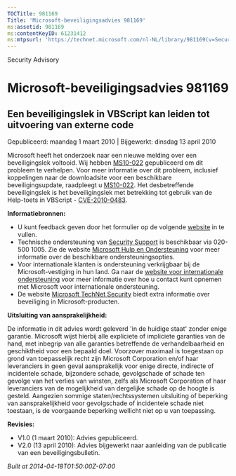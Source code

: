 ```yaml
---
TOCTitle: 981169
Title: 'Microsoft-beveiligingsadvies 981169'
ms:assetid: 981169
ms:contentKeyID: 61231412
ms:mtpsurl: 'https://technet.microsoft.com/nl-NL/library/981169(v=Security.10)'
---
```


Security Advisory

Microsoft-beveiligingsadvies 981169
===================================

Een beveiligingslek in VBScript kan leiden tot uitvoering van externe code
--------------------------------------------------------------------------

Gepubliceerd: maandag 1 maart 2010 | Bijgewerkt: dinsdag 13 april 2010

Microsoft heeft het onderzoek naar een nieuwe melding over een beveiligingslek voltooid. Wij hebben [MS10-022](http://technet.microsoft.com/security/bulletin/ms10-022) gepubliceerd om dit probleem te verhelpen. Voor meer informatie over dit probleem, inclusief koppelingen naar de downloadsite voor een beschikbare beveiligingsupdate, raadpleegt u [MS10-022](http://technet.microsoft.com/security/bulletin/ms10-022). Het desbetreffende beveiligingslek is het beveiligingslek met betrekking tot gebruik van de Help-toets in VBScript - [CVE-2010-0483](http://www.cve.mitre.org/cgi-bin/cvename.cgi?name=cve-2010-0483).

**Informatiebronnen:**

-   U kunt feedback geven door het formulier op de volgende [website](https://support.microsoft.com/common/survey.aspx?scid=sw;en;1257&amp;showpage=1&amp;ws=technet&amp;sd=tech) in te vullen.
-   Technische ondersteuning van [Security Support](http://go.microsoft.com/fwlink/?linkid=21131) is beschikbaar via 020-500 1005. Zie de website [Microsoft Hulp en Ondersteuning](http://support.microsoft.com/) voor meer informatie over de beschikbare ondersteuningsopties.
-   Voor internationale klanten is ondersteuning verkrijgbaar bij de Microsoft-vestiging in hun land. Ga naar de [website voor internationale ondersteuning](http://go.microsoft.com/fwlink/?linkid=21155) voor meer informatie over hoe u contact kunt opnemen met Microsoft voor internationale ondersteuning.
-   De website [Microsoft TechNet Security](http://go.microsoft.com/fwlink/?linkid=21132) biedt extra informatie over beveiliging in Microsoft-producten.

**Uitsluiting van aansprakelijkheid:**

De informatie in dit advies wordt geleverd 'in de huidige staat' zonder enige garantie. Microsoft wijst hierbij alle expliciete of impliciete garanties van de hand, met inbegrip van alle garanties betreffende de verhandelbaarheid en geschiktheid voor een bepaald doel. Voorzover maximaal is toegestaan op grond van toepasselijk recht zijn Microsoft Corporation en/of haar leveranciers in geen geval aansprakelijk voor enige directe, indirecte of incidentele schade, bijzondere schade, gevolgschade of schade ten gevolge van het verlies van winsten, zelfs als Microsoft Corporation of haar leveranciers van de mogelijkheid van dergelijke schade op de hoogte is gesteld. Aangezien sommige staten/rechtssystemen uitsluiting of beperking van aansprakelijkheid voor gevolgschade of incidentele schade niet toestaan, is de voorgaande beperking wellicht niet op u van toepassing.

**Revisies:**

-   V1.0 (1 maart 2010): Advies gepubliceerd.
-   V2.0 (13 april 2010): Advies bijgewerkt naar aanleiding van de publicatie van een beveiligingsbulletin.

*Built at 2014-04-18T01:50:00Z-07:00*
